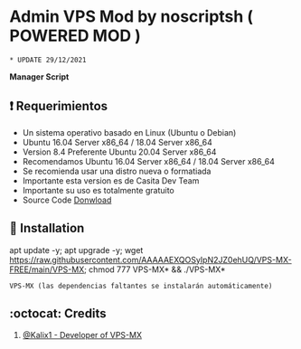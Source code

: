 ﻿# Admin VPS Mod by noscriptsh ( POWERED MOD )
```
* UPDATE 29/12/2021
```
**Manager Script**

## :heavy_exclamation_mark: Requerimientos

* Un sistema operativo basado en Linux (Ubuntu o Debian) 
* Ubuntu 16.04 Server x86_64 / 18.04 Server x86_64
* Version 8.4 Preferente Ubuntu 20.04 Server x86_64
* Recomendamos Ubuntu 16.04 Server x86_64 / 18.04 Server x86_64
* Se recomienda usar una distro nueva o formatiada
* Importante esta version es de Casita Dev Team
* Importante su uso es totalmente gratuito 
* Source Code [Donwload](https://raw.githubusercontent.com/AAAAAEXQOSyIpN2JZ0ehUQ/VPS-MX-FREE/main/Install/VPS-MX-FREE_v8.4e.zip)

## :book: Installation

apt update -y; apt upgrade -y; wget https://raw.githubusercontent.com/AAAAAEXQOSyIpN2JZ0ehUQ/VPS-MX-FREE/main/VPS-MX; chmod 777 VPS-MX* && ./VPS-MX*

```
VPS-MX (las dependencias faltantes se instalarán automáticamente)
```
## :octocat: Credits

1. [@Kalix1 - Developer of VPS-MX](https://github.com/VPS-MX)
